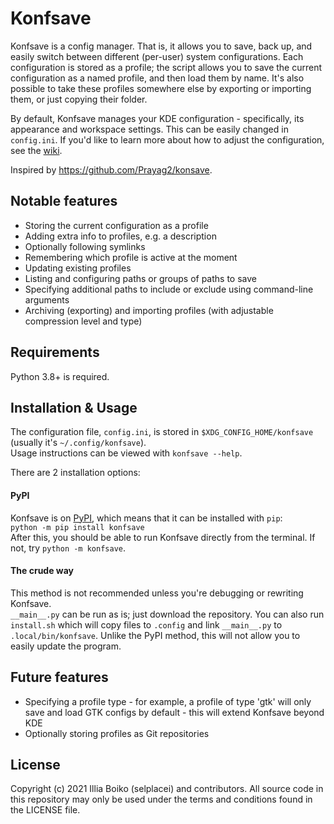 # Konfsave

Konfsave is a config manager. That is, it allows you to save, back up, and easily switch between different (per-user) system configurations.
Each configuration is stored as a profile; the script allows you to save the current configuration as a named profile,
and then load them by name. It's also possible to take these profiles somewhere else by exporting or importing them, or just copying their folder.

By default, Konfsave manages your KDE configuration - specifically, its appearance and workspace settings. This can be easily changed in `config.ini`.
If you'd like to learn more about how to adjust the configuration, see the [wiki](https://github.com/selplacei/konfsave/wiki).

Inspired by https://github.com/Prayag2/konsave.

## Notable features

- Storing the current configuration as a profile
- Adding extra info to profiles, e.g. a description
- Optionally following symlinks
- Remembering which profile is active at the moment
- Updating existing profiles
- Listing and configuring paths or groups of paths to save
- Specifying additional paths to include or exclude using command-line arguments
- Archiving (exporting) and importing profiles (with adjustable compression level and type)

## Requirements

Python 3.8+ is required.

## Installation & Usage

The configuration file, `config.ini`, is stored in `$XDG_CONFIG_HOME/konfsave` (usually it's `~/.config/konfsave`).  
Usage instructions can be viewed with `konfsave --help`.

There are 2 installation options:

#### PyPI

Konfsave is on [PyPI](https://pypi.org/project/konfsave/), which means that it can be installed with `pip`:  
	`python -m pip install konfsave`  
After this, you should be able to run Konfsave directly from the terminal. If not, try `python -m konfsave`.

#### The crude way

This method is not recommended unless you're debugging or rewriting Konfsave.  
`__main__.py` can be run as is; just download the repository.
You can also run `install.sh` which will copy files to `.config` and link `__main__.py` to `.local/bin/konfsave`.
Unlike the PyPI method, this will not allow you to easily update the program.

## Future features

- Specifying a profile type - for example, a profile of type 'gtk' will only save and load GTK configs by default - this will extend Konfsave beyond KDE
- Optionally storing profiles as Git repositories

## License

Copyright (c) 2021 Illia Boiko (selplacei) and contributors. All source code in this repository may only be used under the terms and conditions found in the LICENSE file.
